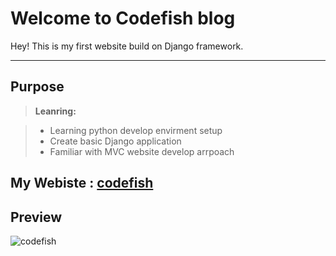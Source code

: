 Welcome to Codefish blog
===================


Hey! This is my first website build on Django framework. 

----------


Purpose
-------------

> **Leanring:**

>- Learning python develop envirment setup
>- Create  basic Django application
>- Familiar with MVC website develop arrpoach

## My Webiste : [codefish](www.codefish.ca)

Preview
-------------
![codefish](http://i.imgur.com/DKvb7tX.png)